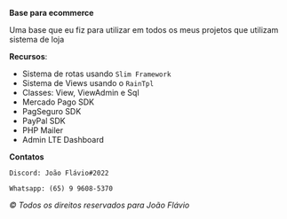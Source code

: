 **Base para ecommerce**

Uma base que eu fiz para utilizar em todos os meus projetos que utilizam sistema de loja

**Recursos**:

- Sistema de rotas usando `Slim Framework`
- Sistema de Views usando o `RainTpl`
- Classes: View, ViewAdmin e Sql
- Mercado Pago SDK
- PagSeguro SDK
- PayPal SDK
- PHP Mailer
- Admin LTE Dashboard

**Contatos**

`Discord: João Flávio#2022`

`Whatsapp: (65) 9 9608-5370`


_&copy;  Todos os direitos reservados para João Flávio_
